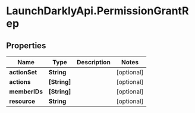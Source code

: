 # LaunchDarklyApi.PermissionGrantRep

## Properties

Name | Type | Description | Notes
------------ | ------------- | ------------- | -------------
**actionSet** | **String** |  | [optional] 
**actions** | **[String]** |  | [optional] 
**memberIDs** | **[String]** |  | [optional] 
**resource** | **String** |  | [optional] 


